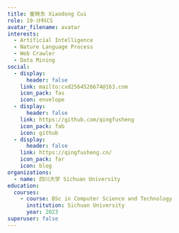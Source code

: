 ```yaml
---
title: 崔晓东 Xiaodong Cui
role: 19-计科CS
avatar_filename: avatar
interests:
  - Artificial Intelligence
  - Nature Language Process
  - Web Crawler
  - Data Mining
social:
  - display:
      header: false
    link: mailto:cxd2564526674@163.com
    icon_pack: fas
    icon: envelope
  - display:
      header: false
    link: https://github.com/qingfusheng
    icon_pack: fab
    icon: github
  - display:
      header: false
    link: https://qingfusheng.cn/
    icon_pack: far
    icon: blog
organizations:
  - name: 四川大学 Sichuan University
education:
  courses:
    - course: BSc in Computer Science and Technology
      institution: Sichuan University
      year: 2023
superuser: false
---
```

